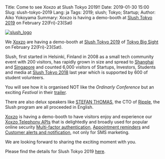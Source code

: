 Title: Come to see Xoxzo at Slush Tokyo 2019!!
Date: 2019-01-30 15:00
Slug: slush-tokyo-2019
Lang: ja
Tags: 2019; slush; Tokyo; Startup;
Author: Aiko Yokoyama
Summary: Xoxzo is having a demo-booth at [Slush Tokyo 2019](https://tokyo.slush.org/) on February 22(Fri)-23(Sat)

[![slush_logo]({filename}/images/slush_logo.png)](https://tokyo.slush.org/)

We [Xoxzo](https://info.xoxzo.com/en/) are having a demo-booth 
at [Slush Tokyo 2019](https://tokyo.slush.org/) of [Tokyo Big Sight](http://www.bigsight.jp/english/)
on February 22(Fri)-23(Sat).

Slush, first started in Helsinki, Finland in 2008 as a small tech community event with 200 visitors,
has rapidly grown in size and spread to [Shanghai](https://shanghai.slush.org/) and [Singapore](https://singapore.slush.org/)
and counted 6,000 visitors of Startups, Investors, Students and media at 
[Slush Tokyo 2018](https://blog.xoxzo.com/en/2018/04/02/slush-tokyo-2018/) last year
which is supported by 600 of student volunteers.

You will see how it is organised NOT like the _Ordinarly Conference_ but an exciting _Festival_
in their [trailer](https://www.youtube.com/watch?v=vuljBNPrAUc&feature=youtu.be).

There are also delux speakers like [STEFAN THOMAS](https://www.linkedin.com/in/justmoon/),
the CTO of [Ripple](https://ripple.com/), the Slush program are all proceeded in English.

[Xoxzo](https://info.xoxzo.com/ja/) is having a demo-booth to have visitors enjoy and experience our
[Xoxzo Telephony APIs](https://www.xoxzo.com/en/) that is delightedly and broadly used for popular online security 
[Multi-factor authentication](https://www.xoxzo.com/en/about/use-cases/two-factor-authentication/),
[Appointment reminders](https://www.xoxzo.com/en/about/use-cases/appointment-reminder/) and 
[Customer alerts and notification](https://www.xoxzo.com/en/about/use-cases/customer-alert-and-notification/),
not only for SMS marketing.

We are looking forward to sharing the exciting moment with you.

Please find the details for Slush Tokyo 2019 [here](https://tokyo.slush.org/).
